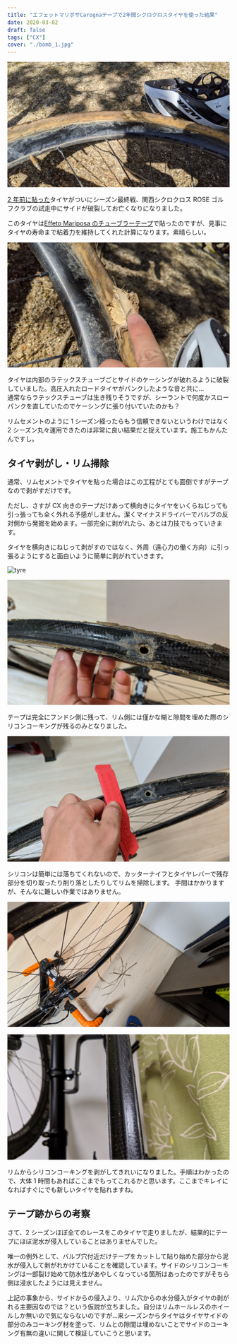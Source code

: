 ```yaml
---
title: "エフェットマリポサCarognaテープで2年間シクロクロスタイヤを使った結果"
date: 2020-03-02
draft: false
tags: ["CX"]
cover: "./bomb_1.jpg"
---
```


![タイヤサイドが破れるまで](./bomb_1.jpg)

[2 年前に貼った](/post/2018/07/cxtublar/)タイヤがついにシーズン最終戦、関西シクロクロス ROSE ゴルフクラブの試走中にサイドが破裂してお亡くなりになりました。

このタイヤは[Effeto Mariposa のチューブラーテープ](https://amzn.to/2TsLgLL)で貼ったのですが、見事にタイヤの寿命まで粘着力を維持してくれた計算になります。素晴らしい。

![チューブごと爆発](./bomb_2.jpg)

タイヤは内部のラテックスチューブごとサイドのケーシングが破れるように破裂していました。高圧入れたロードタイヤがパンクしたような音と共に…  
通常ならラテックスチューブは生き残りそうですが、シーラントで何度かスローパンクを直していたのでケーシングに張り付いていたのかも？

リムセメントのように 1 シーズン経ったらもう信頼できないというわけではなく 2 シーズン丸々運用できたのは非常に良い結果だと捉えています。施工もかんたんですし。

<LinkBox isAmazonLink url="http://www.amazon.co.jp/exec/obidos/ASIN/B0168TBGR2/gensobunya-22/ref=nosim/" />

## タイヤ剥がし・リム掃除

通常、リムセメントでタイヤを貼った場合はこの工程がとても面倒ですがテープなので剥がすだけです。

ただし、さすが CX 向きのテープだけあって横向きにタイヤをいくらねじっても引っ張っても全く外れる予感がしません。潔くマイナスドライバーでバルブの反対側から発掘を始めます。一部完全に剥がれたら、あとは力技でもっていきます。

タイヤを横向きにねじって剥がすのではなく、外周（遠心力の働く方向）に引っ張るようにすると面白いように簡単に剥がれていきます。

![tyre](./oldtape.jpg)

![rim](./rim_silicone.jpg)

テープは完全にフンドシ側に残って、リム側には僅かな糊と隙間を埋めた際のシリコンコーキングが残るのみとなりました。

![シリコンを落とします](./lever_remove.jpg)

シリコンは簡単には落ちてくれないので、カッターナイフとタイヤレバーで残存部分を切り取ったり削り落としたりしてリムを掃除します。
手間はかかりますが、そんなに難しい作業ではありません。

![掃除](./silicone_dust.jpg)

![きれいになりました](./removed.jpg)

リムからシリコンコーキングを剥がしてきれいになりました。手順はわかったので、大体 1 時間もあればここまでもってこれるかと思います。ここまでキレイになればすぐにでも新しいタイヤを貼れますね。

## テープ跡からの考察

さて、2 シーズンほぼ全てのレースをこのタイヤで走りましたが、結果的にテープにほぼ泥水が侵入していることはありませんでした。

唯一の例外として、バルブ穴付近だけテープをカットして貼り始めた部分から泥水が侵入して剥がれかけていることを確認しています。サイドのシリコンコーキングは一部裂け始めて防水性があやしくなっている箇所はあったのですがそちら側は浸水したようには見えません。

上記の事象から、サイドからの侵入より、リム穴からの水分侵入がタイヤの剥がれる主要因なのでは？という仮説が立ちました。自分はリムホールレスのホイールしか無いので気にならないのですが…来シーズンからタイヤはタイヤサイドの部分のみコーキング材を塗って、リムとの隙間は埋めないことでサイドのコーキング有無の違いに関して検証していこうと思います。

<LinkBox isAmazonLink url="http://www.amazon.co.jp/exec/obidos/ASIN/B0168TBGR2/gensobunya-22/ref=nosim/" />
